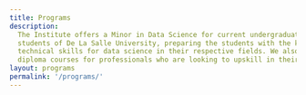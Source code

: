 ```yaml
---
title: Programs
description:
  The Institute offers a Minor in Data Science for current undergraduate
  students of De La Salle University, preparing the students with the knowledge and
  technical skills for data science in their respective fields. We also offer online
  diploma courses for professionals who are looking to upskill in their current fields.
layout: programs
permalink: '/programs/'
---
```

